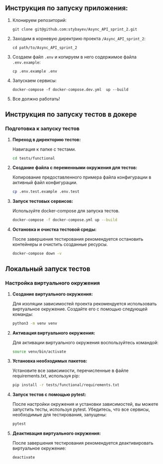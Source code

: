 ## Инструкция по запуску приложения:

1) Клонируем репозиторий:
   ```
   git clone git@github.com:stybayev/Async_API_sprint_2.git
   ```
2) Заходим в корневую директрию проекта `/Async_API_sprint_2`:
   ```
   cd path/to/Async_API_sprint_2
   ```
3) Создаем файл `.env` и копируем в него содержимое файла `.env.example`:
   ```
   cp .env.example .env
   ```
4) Запускаем сервисы:
   ```
   docker-compose -f docker-compose.dev.yml  up --build 
   ```
5) Все должно работать!

## Инструкция по запуску тестов в докере

### Подготовка к запуску тестов

1. **Переход в директорию тестов:**

   Навигация к папке с тестами.
   ```bash
   cd tests/functional
   
2. **Создание файла с переменными окружения для тестов:**

   Копирование предоставленного примера файла конфигурации в активный файл конфигурации.
   ```bash
   cp .env.test.example .env.test

3. **Запуск тестовых сервисов:**

   Используйте docker-compose для запуска тестов.
   ```bash
   docker-compose -f docker-compose.yml up --build
   
4. **Остановка и очистка тестовой среды:**

   После завершения тестирования рекомендуется остановить контейнеры и очистить созданные ресурсы.

   ```bash
   docker-compose down -v

## Локальный запуск тестов

### Настройка виртуального окружения

1. **Создание виртуального окружения:**

   Для изоляции зависимостей проекта рекомендуется использовать виртуальное окружение. Создайте его с помощью следующей команды:
   ```bash
   python3 -m venv venv

2. **Активация виртуального окружения:**

   Для активации виртуального окружения воспользуйтесь командой:
   ```bash
   source venv/bin/activate

3. **Установка необходимых пакетов:**

   Установите все зависимости, перечисленные в файле requirements.txt, используя pip:
   ```bash
   pip install -r tests/functional/requirements.txt
   
4. **Запуск тестов с помощью pytest:**

   После настройки окружения и установки зависимостей, вы можете запустить тесты, используя pytest. Убедитесь, что все сервисы, необходимые для тестирования, запущены:   
   ```bash
   pytest
   
5. **Деактивация виртуального окружения:**
   
   После завершения тестирования рекомендуется деактивировать виртуальное окружение:
   ```bash
   deactivate